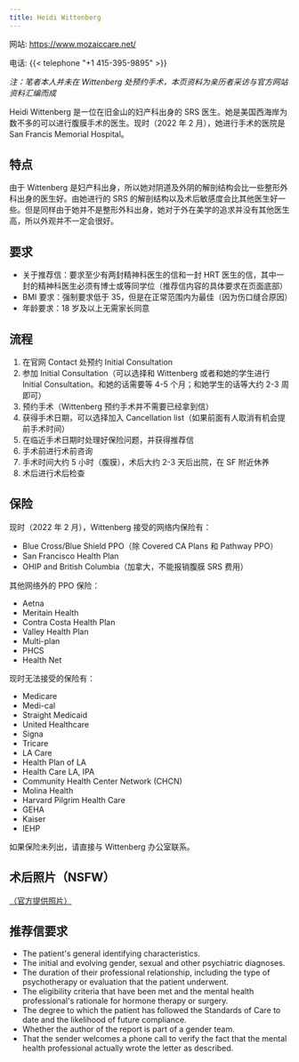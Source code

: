 ```yaml
---
title: Heidi Wittenberg
---
```


网站: <https://www.mozaiccare.net/>

电话: {{< telephone "+1 415-395-9895" >}}

*注：笔者本人并未在 Wittenberg 处预约手术，本页资料为亲历者采访与官方网站资料汇编而成*

Heidi Wittenberg 是一位在旧金山的妇产科出身的 SRS 医生。她是美国西海岸为数不多的可以进行腹膜手术的医生。现时（2022 年 2 月），她进行手术的医院是 San Francis Memorial Hospital。


## 特点

由于 Wittenberg 是妇产科出身，所以她对阴道及外阴的解剖结构会比一些整形外科出身的医生好。由她进行的 SRS 的解剖结构以及术后敏感度会比其他医生好一些。但是同样由于她并不是整形外科出身，她对于外在美学的追求并没有其他医生高，所以外观并不一定会很好。

## 要求

- 关于推荐信：要求至少有两封精神科医生的信和一封 HRT 医生的信，其中一封的精神科医生必须有博士或等同学位（推荐信内容的具体要求在页面底部）
- BMI 要求：强制要求低于 35，但是在正常范围内为最佳（因为伤口缝合原因）
- 年龄要求：18 岁及以上无需家长同意

## 流程

1. 在官网 Contact 处预约 Initial Consultation
1. 参加 Initial Consultation（可以选择和 Wittenberg 或者和她的学生进行 Initial Consultation。和她的话需要等 4-5 个月；和她学生的话等大约 2-3 周即可）
1. 预约手术（Wittenberg 预约手术并不需要已经拿到信）
1. 获得手术日期，可以选择加入 Cancellation list（如果前面有人取消有机会提前手术时间）
1. 在临近手术日期时处理好保险问题，并获得推荐信
1. 手术前进行术前咨询
1. 手术时间大约 5 小时（腹膜），术后大约 2-3 天后出院，在 SF 附近休养
1. 术后进行术后检查

## 保险

现时（2022 年 2 月），Wittenberg 接受的网络内保险有：

- Blue Cross/Blue Shield PPO（除 Covered CA Plans 和 Pathway PPO）
- San Francisco Health Plan
- OHIP and British Columbia（加拿大，不能报销腹膜 SRS 费用）

其他网络外的 PPO 保险：

- Aetna
- Meritain Health
- Contra Costa Health Plan
- Valley Health Plan
- Multi-plan
- PHCS
- Health Net

现时无法接受的保险有：

- Medicare
- Medi-cal
- Straight Medicaid
- United Healthcare
- Signa
- Tricare
- LA Care
- Health Plan of LA
- Health Care LA, IPA
- Community Health Center Network (CHCN)
- Molina Health
- Harvard Pilgrim Health Care
- GEHA
- Kaiser
- IEHP

如果保险未列出，请直接与 Wittenberg 办公室联系。

## 术后照片（NSFW）

[（官方提供照片）](https://www.mozaiccare.net/vaginoplasty-photos)

## 推荐信要求

- The patient's general identifying characteristics.
- The initial and evolving gender, sexual and other psychiatric diagnoses.
- The duration of their professional relationship, including the type of psychotherapy or evaluation that the patient underwent.
- The eligibility criteria that have been met and the mental health professional's rationale for hormone therapy or surgery.
- The degree to which the patient has followed the Standards of Care to date and the likelihood of future compliance.
- Whether the author of the report is part of a gender team.
- That the sender welcomes a phone call to verify the fact that the mental health professional actually wrote the letter as described.
